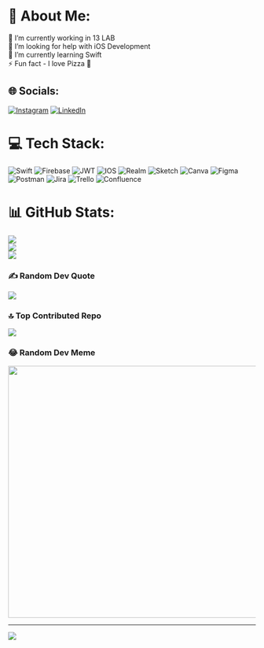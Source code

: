 
# 💫 About Me:
🔭 I’m currently working in 13 LAB<br>🤝 I’m looking for help with iOS Development<br>🌱 I’m currently learning Swift<br>⚡ Fun fact - I love Pizza 🍕 


## 🌐 Socials:
[![Instagram](https://img.shields.io/badge/Instagram-%23E4405F.svg?logo=Instagram&logoColor=white)](https://instagram.com/@al11gazy) [![LinkedIn](https://img.shields.io/badge/LinkedIn-%230077B5.svg?logo=linkedin&logoColor=white)](https://www.linkedin.com/in/aligazy/) 

# 💻 Tech Stack:
![Swift](https://img.shields.io/badge/swift-F54A2A?style=for-the-badge&logo=swift&logoColor=white) ![Firebase](https://img.shields.io/badge/firebase-%23039BE5.svg?style=for-the-badge&logo=firebase) ![JWT](https://img.shields.io/badge/JWT-black?style=for-the-badge&logo=JSON%20web%20tokens) ![IOS](https://img.shields.io/badge/IOS-%2320232a.svg?style=for-the-badge&logo=apple&logoColor=white) ![Realm](https://img.shields.io/badge/Realm-39477F?style=for-the-badge&logo=realm&logoColor=white) ![Sketch](https://img.shields.io/badge/Sketch-FFB387?style=for-the-badge&logo=sketch&logoColor=black) ![Canva](https://img.shields.io/badge/Canva-%2300C4CC.svg?style=for-the-badge&logo=Canva&logoColor=white) 	![Figma](https://img.shields.io/badge/figma-%23F24E1E.svg?style=for-the-badge&logo=figma&logoColor=white) ![Postman](https://img.shields.io/badge/Postman-FF6C37?style=for-the-badge&logo=postman&logoColor=white) ![Jira](https://img.shields.io/badge/jira-%230A0FFF.svg?style=for-the-badge&logo=jira&logoColor=white) ![Trello](https://img.shields.io/badge/Trello-%23026AA7.svg?style=for-the-badge&logo=Trello&logoColor=white) ![Confluence](https://img.shields.io/badge/confluence-%23172BF4.svg?style=for-the-badge&logo=confluence&logoColor=white)
# 📊 GitHub Stats:
![](https://github-readme-stats.vercel.app/api?username=Al1gazY&theme=tokyonight&hide_border=false&include_all_commits=true&count_private=true)<br/>
![](https://github-readme-streak-stats.herokuapp.com/?user=Al1gazY&theme=tokyonight&hide_border=false)<br/>
![](https://github-readme-stats.vercel.app/api/top-langs/?username=Al1gazY&theme=tokyonight&hide_border=false&include_all_commits=true&count_private=true&layout=compact)

### ✍️ Random Dev Quote
![](https://quotes-github-readme.vercel.app/api?type=horizontal&theme=radical)

### 🔝 Top Contributed Repo
![](https://github-contributor-stats.vercel.app/api?username=Al1gazY&limit=5&theme=radical&combine_all_yearly_contributions=true)

### 😂 Random Dev Meme
<img src="https://rm.up.railway.app/" width="512px"/>

---
[![](https://visitcount.itsvg.in/api?id=Al1gazY&icon=0&color=0)](https://visitcount.itsvg.in)

<!-- Proudly created with GPRM ( https://gprm.itsvg.in ) -->
